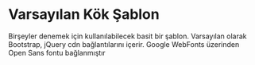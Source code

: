 # Varsayılan Kök Şablon
Birşeyler denemek için kullanılabilecek basit bir şablon.
Varsayılan olarak Bootstrap, jQuery cdn bağlantılarını içerir.
Google WebFonts üzerinden Open Sans fontu bağlanmıştır
